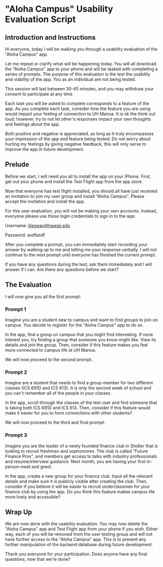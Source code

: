 # "Aloha Campus" Usability Evaluation Script


## Introduction and Instructions

Hi everyone, today I will be walking you through a usability evaluation of the "Aloha Campus" app.

Let me repeat or clarify what will be happening today. You will all download the "Aloha Campus" app to your phone and will be tasked with completing a series of prompts. The purpose of this evaluation is the test the usability and viability of the app. You as an individual are not being tested.

This session will last between 30-45 minutes, and you may withdraw your consent to participate at any time.

Each task you will be asked to complete corresponds to a feature of the app. As you complete each task, consider how the feature you are using would impact your feeling of connection to UH Manoa. It is ok the think out loud; however, try to not let other's responses impact your own thoughts and feelings about the app.

Both positive and negative is appreciated, as long as it truly encompasses your impression of the app and feature being tested. Do not worry about hurting my feelings by giving negative feedback, this will only serve to improve the app in future development.

## Prelude

Before we start, I will need you all to install the app on your iPhone. First, get out your phone and install the Test Flight app from the app store.

Now that everyone has test flight installed, you should all have just received an invitation to join my user group and install "Aloha Campus". Please accept the invitation and install the app.

For this user evaluation, you will not be making your own accounts. Instead, everyone please use these login credentials to sign in to the app:

Username: jlisoway@hawaii.edu

Password: asdfasdf

After you complete a prompt, you can immediately start recording your answer by walking up to me and telling me your response verbally. I will not continue to the next prompt until everyone has finished the current prompt.

If you have any questions during the test, ask them immediately and I will answer if I can. Are there any questions before we start?

## The Evaluation

I will now give you all the first prompt:

### Prompt 1

Imagine you are a student new to campus and want to find groups to join on campus. You decide to register for the "Aloha Campus" app to do so.

In the app, find a group on campus that you might find interesting. If none interest you, try finding a group that someone you know might like. View its details and join the group. Then, consider if this feature makes you feel more connected to campus life at UH Manoa.


We will now proceed to the second prompt.

### Prompt 2

Imagine are a student that needs to find a group member for two different classes (ICS 691D and ICS 613). It is only the second week of school and you can't remember all of the people in your classes.

In the app, scroll through the classes of the test user and find someone that is taking both ICS 691D and ICS 613. Then, consider if this feature would make it easier for you to form connections with other students?


We will now proceed to the third and final prompt.

### Prompt 3

Imagine you are the leader of a newly founded finance club in Shidler that is looking to recruit freshman and sophomores. The club is called "Future Finance Pros", and members get access to talks with industry professionals and resume/interview guidance. Next month, you are having your first in-person meet and greet.

In the app, create a new group for your finance club. Input all the relevant details and make sure it is publicly visible after creating the club. Then, consider if you believe it will be easier to recruit underclassmen for your finance club by using the app. Do you think this feature makes campus life more lively and accessible?

## Wrap Up

We are now done with the usability evaluation. You may now delete the "Aloha Campus" app and Test Flight app from your phone if you wish. Either way, each of you will be removed from the user testing group and will not have further access to the "Aloha Campus" app. This is to prevent any further manipulation of the backend database during future development.

Thank you everyone for your participation. Does anyone have any final questions, now that we're done?